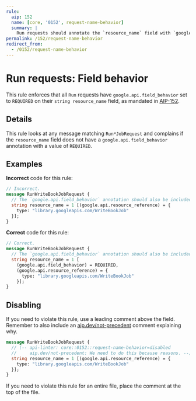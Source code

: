 ```yaml
---
rule:
  aip: 152
  name: [core, '0152', request-name-behavior]
  summary: |
    Run requests should annotate the `resource_name` field with `google.api.field_behavior`.
permalink: /152/request-name-behavior
redirect_from:
  - /0152/request-name-behavior
---
```


# Run requests: Field behavior

This rule enforces that all `Run` requests have
`google.api.field_behavior` set to `REQUIRED` on their `string resource_name` field, as
mandated in [AIP-152][].

## Details

This rule looks at any message matching `Run*JobRequest` and complains if the
`resource_name` field does not have a `google.api.field_behavior` annotation with a
value of `REQUIRED`.

## Examples

**Incorrect** code for this rule:

```proto
// Incorrect.
message RunWriteBookJobRequest {
  // The `google.api.field_behavior` annotation should also be included.
  string resource_name = 1 [(google.api.resource_reference) = {
    type: "library.googleapis.com/WriteBookJob"
  }];
}
```

**Correct** code for this rule:

```proto
// Correct.
message RunWriteBookJobRequest {
  // The `google.api.field_behavior` annotation should also be included.
  string resource_name = 1 [
    (google.api.field_behavior) = REQUIRED,
    (google.api.resource_reference) = {
      type: "library.googleapis.com/WriteBookJob"
    }];
}
```

## Disabling

If you need to violate this rule, use a leading comment above the field.
Remember to also include an [aip.dev/not-precedent][] comment explaining why.

```proto
message RunWriteBookJobRequest {
  // (-- api-linter: core::0152::request-name-behavior=disabled
  //     aip.dev/not-precedent: We need to do this because reasons. --)
  string resource_name = 1 [(google.api.resource_reference) = {
    type: "library.googleapis.com/WriteBookJob"
  }];
}
```

If you need to violate this rule for an entire file, place the comment at the
top of the file.

[aip-152]: https://aip.dev/152
[aip.dev/not-precedent]: https://aip.dev/not-precedent
